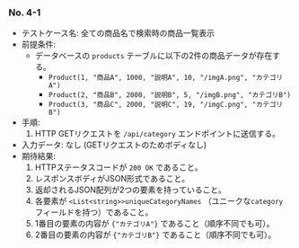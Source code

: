 ### No. 4-1

- テストケース名: 全ての商品名で検索時の商品一覧表示
- 前提条件:
  - データベースの `products` テーブルに以下の2件の商品データが存在する。
    - `Product(1, "商品A", 1000, "説明A", 10, "/imgA.png", "カテゴリA")`
    - `Product(2, "商品B", 2000, "説明B", 5, "/imgB.png", "カテゴリB")`
    - `Product(3, "商品C", 2000, "説明C", 19, "/imgC.png", "カテゴリB")`
- 手順:
  1. HTTP GETリクエストを `/api/category` エンドポイントに送信する。
- 入力データ: なし (GETリクエストのためボディなし)
- 期待結果:
  1. HTTPステータスコードが `200 OK` であること。
  2. レスポンスボディがJSON形式であること。
  3. 返却されるJSON配列が2つの要素を持っていること。
  4. 各要素が `<List<string>>uniqueCategoryNames` （ユニークな`category` フィールドを持つ）であること。
  5. 1番目の要素の内容が `{"カテゴリA"}` であること（順序不同でも可）。
  6. 2番目の要素の内容が `{"カテゴリB"}` であること（順序不同でも可）。